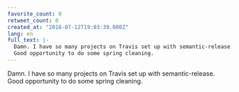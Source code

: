```yaml
---
favorite_count: 0
retweet_count: 0
created_at: "2018-07-12T19:03:39.000Z"
lang: en
full_text: |-
  Damn. I have so many projects on Travis set up with semantic-release.
  Good opportunity to do some spring cleaning.
---
```


Damn. I have so many projects on Travis set up with semantic-release. Good
opportunity to do some spring cleaning.
